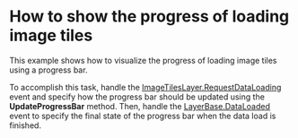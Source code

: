 # How to show the progress of loading image tiles


<p>This example shows how to visualize the progress of loading image tiles using a progress bar.</p>
<p>To accomplish this task, handle the <a href="https://documentation.devexpress.com/#WindowsForms/DevExpressXtraMapImageTilesLayer_RequestDataLoadingtopic"><u>ImageTilesLayer.RequestDataLoading</u></a> event and specify how the progress bar should be updated using the <strong>UpdateProgressBar</strong> method. Then, handle the <a href="https://documentation.devexpress.com/#WindowsForms/DevExpressXtraMapLayerBase_DataLoadedtopic"><u>LayerBase.DataLoaded</u></a> event to specify the final state of the progress bar when the data load is finished.</p>

<br/>


